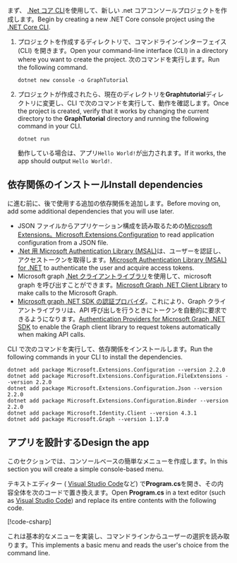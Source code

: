 <!-- markdownlint-disable MD002 MD041 -->

<span data-ttu-id="8059a-101">まず、 [.Net コア CLI](/dotnet/core/tools/?tabs=netcore2x)を使用して、新しい .net コアコンソールプロジェクトを作成します。</span><span class="sxs-lookup"><span data-stu-id="8059a-101">Begin by creating a new .NET Core console project using the [.NET Core CLI](/dotnet/core/tools/?tabs=netcore2x).</span></span>

1. <span data-ttu-id="8059a-102">プロジェクトを作成するディレクトリで、コマンドラインインターフェイス (CLI) を開きます。</span><span class="sxs-lookup"><span data-stu-id="8059a-102">Open your command-line interface (CLI) in a directory where you want to create the project.</span></span> <span data-ttu-id="8059a-103">次のコマンドを実行します。</span><span class="sxs-lookup"><span data-stu-id="8059a-103">Run the following command.</span></span>

    ```Shell
    dotnet new console -o GraphTutorial
    ```

1. <span data-ttu-id="8059a-104">プロジェクトが作成されたら、現在のディレクトリを**Graphtutorial**ディレクトリに変更し、CLI で次のコマンドを実行して、動作を確認します。</span><span class="sxs-lookup"><span data-stu-id="8059a-104">Once the project is created, verify that it works by changing the current directory to the **GraphTutorial** directory and running the following command in your CLI.</span></span>

    ```Shell
    dotnet run
    ```

    <span data-ttu-id="8059a-105">動作している場合は、アプリ`Hello World!`が出力されます。</span><span class="sxs-lookup"><span data-stu-id="8059a-105">If it works, the app should output `Hello World!`.</span></span>

## <a name="install-dependencies"></a><span data-ttu-id="8059a-106">依存関係のインストール</span><span class="sxs-lookup"><span data-stu-id="8059a-106">Install dependencies</span></span>

<span data-ttu-id="8059a-107">に進む前に、後で使用する追加の依存関係を追加します。</span><span class="sxs-lookup"><span data-stu-id="8059a-107">Before moving on, add some additional dependencies that you will use later.</span></span>

- <span data-ttu-id="8059a-108">JSON ファイルからアプリケーション構成を読み取るための[Microsoft Extensions。](https://github.com/aspnet/Extensions)</span><span class="sxs-lookup"><span data-stu-id="8059a-108">[Microsoft.Extensions.Configuration](https://github.com/aspnet/Extensions) to read application configuration from a JSON file.</span></span>
- <span data-ttu-id="8059a-109">[.Net 用 Microsoft Authentication Library (MSAL)](https://github.com/AzureAD/microsoft-authentication-library-for-dotnet)は、ユーザーを認証し、アクセストークンを取得します。</span><span class="sxs-lookup"><span data-stu-id="8059a-109">[Microsoft Authentication Library (MSAL) for .NET](https://github.com/AzureAD/microsoft-authentication-library-for-dotnet) to authenticate the user and acquire access tokens.</span></span>
- <span data-ttu-id="8059a-110">Microsoft graph [.Net クライアントライブラリ](https://github.com/microsoftgraph/msgraph-sdk-dotnet)を使用して、microsoft graph を呼び出すことができます。</span><span class="sxs-lookup"><span data-stu-id="8059a-110">[Microsoft Graph .NET Client Library](https://github.com/microsoftgraph/msgraph-sdk-dotnet) to make calls to the Microsoft Graph.</span></span>
- <span data-ttu-id="8059a-111">[Microsoft graph .NET SDK の認証プロバイダ](https://github.com/microsoftgraph/msgraph-sdk-dotnet-auth)。これにより、Graph クライアントライブラリは、API 呼び出しを行うときにトークンを自動的に要求できるようになります。</span><span class="sxs-lookup"><span data-stu-id="8059a-111">[Authentication Providers for Microsoft Graph .NET SDK](https://github.com/microsoftgraph/msgraph-sdk-dotnet-auth) to enable the Graph client library to request tokens automatically when making API calls.</span></span>

<span data-ttu-id="8059a-112">CLI で次のコマンドを実行して、依存関係をインストールします。</span><span class="sxs-lookup"><span data-stu-id="8059a-112">Run the following commands in your CLI to install the dependencies.</span></span>

```Shell
dotnet add package Microsoft.Extensions.Configuration --version 2.2.0
dotnet add package Microsoft.Extensions.Configuration.FileExtensions --version 2.2.0
dotnet add package Microsoft.Extensions.Configuration.Json --version 2.2.0
dotnet add package Microsoft.Extensions.Configuration.Binder --version 2.2.0
dotnet add package Microsoft.Identity.Client --version 4.3.1
dotnet add package Microsoft.Graph --version 1.17.0
```

## <a name="design-the-app"></a><span data-ttu-id="8059a-113">アプリを設計する</span><span class="sxs-lookup"><span data-stu-id="8059a-113">Design the app</span></span>

<span data-ttu-id="8059a-114">このセクションでは、コンソールベースの簡単なメニューを作成します。</span><span class="sxs-lookup"><span data-stu-id="8059a-114">In this section you will create a simple console-based menu.</span></span>

<span data-ttu-id="8059a-115">テキストエディター ( [Visual Studio Code](https://code.visualstudio.com/)など) で**Program.cs**を開き、その内容全体を次のコードで置き換えます。</span><span class="sxs-lookup"><span data-stu-id="8059a-115">Open **Program.cs** in a text editor (such as [Visual Studio Code](https://code.visualstudio.com/)) and replace its entire contents with the following code.</span></span>

[!code-csharp[](../demos/01-create-app/GraphTutorial/Program.cs)]

<span data-ttu-id="8059a-116">これは基本的なメニューを実装し、コマンドラインからユーザーの選択を読み取ります。</span><span class="sxs-lookup"><span data-stu-id="8059a-116">This implements a basic menu and reads the user's choice from the command line.</span></span>

